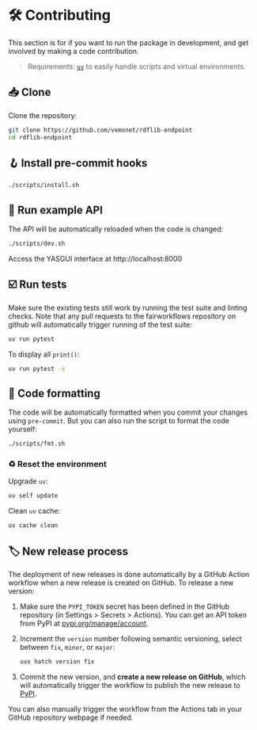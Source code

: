 # 🛠️ Contributing

This section is for if you want to run the package in development, and get involved by making a code contribution.

> Requirements: [`uv`](https://docs.astral.sh/uv/getting-started/installation/) to easily handle scripts and virtual environments.

## 📥️ Clone

Clone the repository:

```sh
git clone https://github.com/vemonet/rdflib-endpoint
cd rdflib-endpoint
```

## 🪝 Install pre-commit hooks

```sh
./scripts/install.sh
```

## 🚀 Run example API

The API will be automatically reloaded when the code is changed:

```sh
./scripts/dev.sh
```

Access the YASGUI interface at http://localhost:8000

## ☑️ Run tests

Make sure the existing tests still work by running the test suite and linting checks. Note that any pull requests to the fairworkflows repository on github will automatically trigger running of the test suite:

```sh
uv run pytest
```

To display all `print()`:

```sh
uv run pytest -s
```

## 🧹 Code formatting

The code will be automatically formatted when you commit your changes using `pre-commit`. But you can also run the script to format the code yourself:

```sh
./scripts/fmt.sh
```

### ♻️ Reset the environment

Upgrade `uv`:

```sh
uv self update
```

Clean `uv` cache:

```sh
uv cache clean
```

## 🏷️ New release process

The deployment of new releases is done automatically by a GitHub Action workflow when a new release is created on GitHub. To release a new version:

1. Make sure the `PYPI_TOKEN` secret has been defined in the GitHub repository (in Settings > Secrets > Actions). You can get an API token from PyPI at [pypi.org/manage/account](https://pypi.org/manage/account).

2. Increment the `version` number following semantic versioning, select between `fix`, `minor`, or `major`:

   ```sh
   uvx hatch version fix
   ```

3. Commit the new version, and **create a new release on GitHub**, which will automatically trigger the workflow to publish the new release to [PyPI](https://pypi.org/project/rdflib-endpoint/).

You can also manually trigger the workflow from the Actions tab in your GitHub repository webpage if needed.
